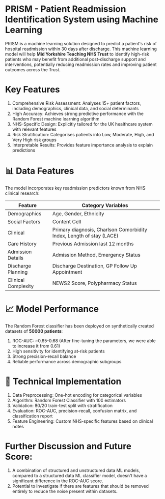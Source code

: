 # PRISM - Patient Readmission Identification System using Machine Learning

PRISM is a machine learning solution designed to predict a patient's risk of hospital readmission within 30 days after discharge. This machine learning model will help **Mid Yorkshire Teaching NHS Trust** to identify high-risk patients who may benefit from additional post-discharge support and interventions, potentially reducing readmission rates and improving patient outcomes across the Trust.

# Key Features

1. Comprehensive Risk Assessment: Analyses 15+ patient factors, including demographics, clinical data, and social determinants
2. High Accuracy: Achieves strong predictive performance with the Random Forest machine learning algorithm
3. NHS-Specific Design: Explicitly tailored for the UK healthcare system with relevant features
4. Risk Stratification: Categorises patients into Low, Moderate, High, and Very High risk groups
5. Interpretable Results: Provides feature importance analysis to explain predictions

# 📊 Data Features
The model incorporates key readmission predictors known from NHS clinical research:

| Feature  | Category Variables |
| ------------- | ------------- |
| Demographics  | Age, Gender, Ethnicity  |
| Social Factors  | Content Cell  |
| Clinical  | Primary diagnosis, Charlson Comorbidity Index, Length of stay (LACE) |
| Care History  | Previous Admission last 12 months  |
| Admission Details  | Admission Method, Emergency Status  |
| Discharge Planning  | Discharge Destination, GP Follow Up Appointment  |
| Clinical Complexity  | NEWS2 Score, Polypharmacy Status  |

# 📈 Model Performance
The Random Forest classifier has been deployed on synthetically created datasets of **50000 patients**:

1. ROC-AUC: ~0.65-0.68 (After fine-tuning the parameters, we were able to increase it from 0.61)
2. High sensitivity for identifying at-risk patients
3. Strong precision-recall balance
4. Reliable performance across demographic subgroups


# 🔬 Technical Implementation

1. Data Preprocessing: One-hot encoding for categorical variables
2. Algorithm: Random Forest Classifier with 100 estimators
3. Validation: 80/20 train-test split with stratification
4. Evaluation: ROC-AUC, precision-recall, confusion matrix, and classification report
5. Feature Engineering: Custom NHS-specific features based on clinical notes

# Further Discussion and Future Score: 

1. A combination of structured and unstructured data ML models, compared to a structured data ML classifier model, doesn't have a significant difference in the ROC-AUC score.
2. Potential to investigate if there are features that should be removed entirely to reduce the noise present within datasets.

